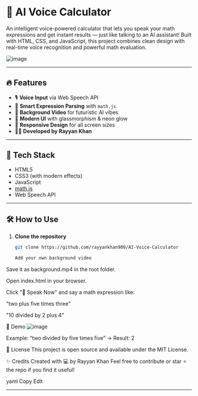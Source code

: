 # 🤖 AI Voice Calculator

An intelligent voice-powered calculator that lets you speak your math expressions and get instant results — just like talking to an AI assistant! Built with HTML, CSS, and JavaScript, this project combines clean design with real-time voice recognition and powerful math evaluation.

![image](https://github.com/user-attachments/assets/3113271d-f25a-4024-ab2b-c8895b6ad17e)

---

## 🔥 Features

- 🎙️ **Voice Input** via Web Speech API  
- 🧠 **Smart Expression Parsing** with `math.js`  
- 🎥 **Background Video** for futuristic AI vibes  
- 💎 **Modern UI** with glassmorphism & neon glow  
- 📱 **Responsive Design** for all screen sizes  
- 👨‍💻 **Developed by Rayyan Khan**

---

## 🚀 Tech Stack

- HTML5  
- CSS3 (with modern effects)  
- JavaScript  
- [math.js](https://mathjs.org/)  
- Web Speech API

---

## 🛠️ How to Use

1. **Clone the repository**  
   ```bash
   git clone https://github.com/rayyankhan909/AI-Voice-Calculator

   Add your own background video

Save it as background.mp4 in the root folder.

Open index.html in your browser.

Click "🎤 Speak Now" and say a math expression like:

"two plus five times three"

"10 divided by 2 plus 4"

📸 Demo
![image](https://github.com/user-attachments/assets/a0a6a521-3d00-44a1-a080-6c412fa3ef4e)

Example: “two divided by five times five” → Result: 2

📄 License
This project is open source and available under the MIT License.

✨ Credits
Created with 💻 by Rayyan Khan
Feel free to contribute or star ⭐ the repo if you find it useful!

yaml
Copy
Edit

---
